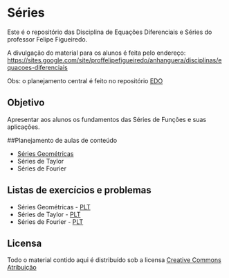 # Séries

Este é o repositório das Disciplina de Equações Diferenciais e Séries do professor Felipe Figueiredo.

A divulgação do material para os alunos é feita pelo endereço: https://sites.google.com/site/proffelipefigueiredo/anhanguera/disciplinas/equacoes-diferenciais

Obs: o planejamento central é feito no repositório [EDO][EDO-repo]

[EDO-repo]: https://github.com/philsf/EDO

## Objetivo

Apresentar aos alunos os fundamentos das Séries de Funções e suas aplicações.

##Planejamento de aulas de conteúdo

* [Séries Geométricas][]
* Séries de Taylor
* Séries de Fourier

[Séries Geométricas]: https://github.com/philsf/Series/raw/master/Notas_de_aula/Series-Geometricas.pdf

## Listas de exercícios e problemas

* Séries Geométricas - [PLT][PLT-SG]
* Séries de Taylor - [PLT][PLT-ST]
* Séries de Fourier - [PLT][PLT-SF]

[PLT-SG]: https://docs.google.com/document/d/1SzDV6EnP5WM0Ysb1eURae9CrinNkMA0r0BomVyj8CFQ/export?format=pdf
[PLT-ST]: https://docs.google.com/document/d/1XzQs6j4Ad07F6rBgE0AOMT9aIAoSHnYt9xfN3jVWtV4/export?format=pdf
[PLT-SF]: https://docs.google.com/document/d/1j4BB95YHOSrUqWTZldF9OmlnJR9yxL-ms233grEE-KM/export?format=pdf

## Licensa
Todo o material contido aqui é distribuído sob a licensa [Creative Commons Atribuição][]

[Creative Commons Atribuição]: http://creativecommons.org/licenses/by/4.0/deed.pt_BR
